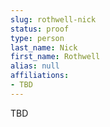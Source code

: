 ```yaml
---
slug: rothwell-nick
status: proof
type: person
last_name: Nick
first_name: Rothwell
alias: null
affiliations:
- TBD
---
```


TBD

